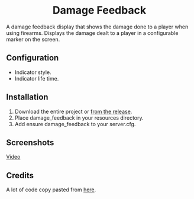 <h1 align="center">Damage Feedback</h1>


A damage feedback display that shows the damage done to a player when using firearms. Displays the damage dealt to a player in a configurable marker on the screen.


## Configuration
 - Indicator style.
 - Indicator life time.

## Installation
1. Download the entire project or [from the release](https://github.com/Llop-Estepari/damage_feedback/releases).
2. Place damage_feedback in your resources directory.
3. Add ensure damage_feedback to your server.cfg.

## Screenshots
[Video](https://streamable.com/p9p5cw)

## Credits
A lot of code copy pasted from [here](https://github.com/NIYCCO/niycco_hitmarker).
